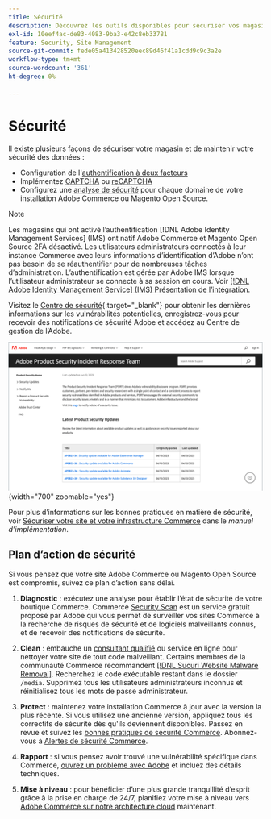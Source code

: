 ```yaml
---
title: Sécurité
description: Découvrez les outils disponibles pour sécuriser vos magasins et vos données, ainsi que des instructions pour un plan d’action de sécurité si vous détectez un compromis.
exl-id: 10eef4ac-de83-4083-9ba3-e42c8eb33781
feature: Security, Site Management
source-git-commit: fede05a413428520eec89d46f41a1cdd9c9c3a2e
workflow-type: tm+mt
source-wordcount: '361'
ht-degree: 0%

---
```


# Sécurité

Il existe plusieurs façons de sécuriser votre magasin et de maintenir votre sécurité des données :

- Configuration de l&#39;[authentification à deux facteurs](security-two-factor-authentication.md)
- Implémentez [CAPTCHA](security-captcha.md) ou [reCAPTCHA](security-google-recaptcha.md)
- Configurez une [analyse de sécurité](security-scan.md) pour chaque domaine de votre installation Adobe Commerce ou Magento Open Source.

>[!NOTE]
>
>Les magasins qui ont activé l’authentification [!DNL Adobe Identity Management Services] (IMS) ont natif Adobe Commerce et Magento Open Source 2FA désactivé. Les utilisateurs administrateurs connectés à leur instance Commerce avec leurs informations d’identification d’Adobe n’ont pas besoin de se réauthentifier pour de nombreuses tâches d’administration. L’authentification est gérée par Adobe IMS lorsque l’utilisateur administrateur se connecte à sa session en cours. Voir [[!DNL Adobe Identity Management Service] (IMS) Présentation de l’intégration &#x200B;](../getting-started/adobe-ims-integration-overview.md).

Visitez le [Centre de sécurité](https://helpx.adobe.com/fr/security.html){:target=&quot;_blank&quot;} pour obtenir les dernières informations sur les vulnérabilités potentielles, enregistrez-vous pour recevoir des notifications de sécurité Adobe et accédez au Centre de gestion de l’Adobe.

![Centre de sécurité](./assets/product-security-home.png){width="700" zoomable="yes"}

Pour plus d’informations sur les bonnes pratiques en matière de sécurité, voir [Sécuriser votre site et votre infrastructure Commerce](https://experienceleague.adobe.com/docs/commerce-operations/implementation-playbook/best-practices/launch/security-best-practices.html?lang=fr) dans le _manuel d’implémentation_.

## Plan d’action de sécurité

Si vous pensez que votre site Adobe Commerce ou Magento Open Source est compromis, suivez ce plan d’action sans délai.

1. **Diagnostic** : exécutez une analyse pour établir l’état de sécurité de votre boutique Commerce. Commerce [Security Scan](security-scan.md) est un service gratuit proposé par Adobe qui vous permet de surveiller vos sites Commerce à la recherche de risques de sécurité et de logiciels malveillants connus, et de recevoir des notifications de sécurité.

1. **Clean** : embauche un [consultant qualifié](https://solutionpartners.adobe.com/s/directory/?partner_type=1) ou service en ligne pour nettoyer votre site de tout code malveillant. Certains membres de la communauté Commerce recommandent [[!DNL Sucuri Website Malware Removal]](https://sucuri.net/website-antivirus/malware-removal). Recherchez le code exécutable restant dans le dossier `/media`. Supprimez tous les utilisateurs administrateurs inconnus et réinitialisez tous les mots de passe administrateur.

1. **Protect** : maintenez votre installation Commerce à jour avec la version la plus récente. Si vous utilisez une ancienne version, appliquez tous les correctifs de sécurité dès qu&#39;ils deviennent disponibles. Passez en revue et suivez les [bonnes pratiques de sécurité Commerce](https://www.adobe.com/content/dam/cc/en/trust-center/ungated/whitepapers/experience-cloud/adobe-commerce-best-practices-guide.pdf). Abonnez-vous à [Alertes de sécurité Commerce](https://www.adobe.com/subscription/adbeSecurityNotifications.html).

1. **Rapport** : si vous pensez avoir trouvé une vulnérabilité spécifique dans Commerce, [ouvrez un problème avec Adobe](https://hackerone.com/adobe?type=team) et incluez des détails techniques.

1. **Mise à niveau** : pour bénéficier d’une plus grande tranquillité d’esprit grâce à la prise en charge de 24/7, planifiez votre mise à niveau vers [Adobe Commerce sur notre architecture cloud](https://business.adobe.com/products/magento/cloud-delivery.html) maintenant.
